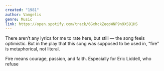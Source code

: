 ```yaml
---
created: "1981"
author: Vangelis
genre: Music
link: https://open.spotify.com/track/6GxhckZeqoWNF9n9XS91HS
---
```


There aren’t any lyrics for me to rate here, but still — the song feels optimistic. But in the play that this song was supposed to be used in, “fire” is metaphorical, not literal.

Fire means courage, passion, and faith. Especially for Eric Liddell, who refuse